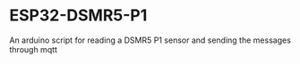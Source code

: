 # ESP32-DSMR5-P1
An arduino script for reading a DSMR5 P1 sensor and sending the messages through mqtt
